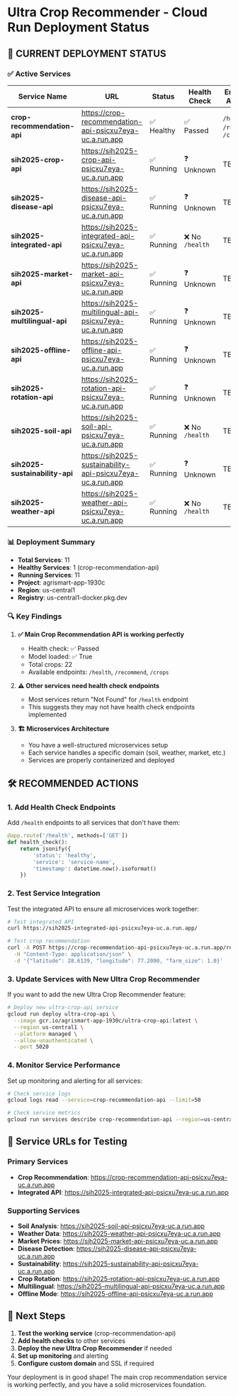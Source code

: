 # Ultra Crop Recommender - Cloud Run Deployment Status

## 🚀 **CURRENT DEPLOYMENT STATUS**

### ✅ **Active Services**

| Service Name | URL | Status | Health Check | Endpoints Available |
|--------------|-----|--------|--------------|-------------------|
| **crop-recommendation-api** | https://crop-recommendation-api-psicxu7eya-uc.a.run.app | ✅ Healthy | ✅ Passed | `/health`, `/recommend`, `/crops` |
| **sih2025-crop-api** | https://sih2025-crop-api-psicxu7eya-uc.a.run.app | ✅ Running | ❓ Unknown | TBD |
| **sih2025-disease-api** | https://sih2025-disease-api-psicxu7eya-uc.a.run.app | ✅ Running | ❓ Unknown | TBD |
| **sih2025-integrated-api** | https://sih2025-integrated-api-psicxu7eya-uc.a.run.app | ✅ Running | ❌ No `/health` | TBD |
| **sih2025-market-api** | https://sih2025-market-api-psicxu7eya-uc.a.run.app | ✅ Running | ❓ Unknown | TBD |
| **sih2025-multilingual-api** | https://sih2025-multilingual-api-psicxu7eya-uc.a.run.app | ✅ Running | ❓ Unknown | TBD |
| **sih2025-offline-api** | https://sih2025-offline-api-psicxu7eya-uc.a.run.app | ✅ Running | ❓ Unknown | TBD |
| **sih2025-rotation-api** | https://sih2025-rotation-api-psicxu7eya-uc.a.run.app | ✅ Running | ❓ Unknown | TBD |
| **sih2025-soil-api** | https://sih2025-soil-api-psicxu7eya-uc.a.run.app | ✅ Running | ❌ No `/health` | TBD |
| **sih2025-sustainability-api** | https://sih2025-sustainability-api-psicxu7eya-uc.a.run.app | ✅ Running | ❓ Unknown | TBD |
| **sih2025-weather-api** | https://sih2025-weather-api-psicxu7eya-uc.a.run.app | ✅ Running | ❌ No `/health` | TBD |

### 📊 **Deployment Summary**

- **Total Services**: 11
- **Healthy Services**: 1 (crop-recommendation-api)
- **Running Services**: 11
- **Project**: agrismart-app-1930c
- **Region**: us-central1
- **Registry**: us-central1-docker.pkg.dev

### 🔍 **Key Findings**

1. **✅ Main Crop Recommendation API is working perfectly**
   - Health check: ✅ Passed
   - Model loaded: ✅ True
   - Total crops: 22
   - Available endpoints: `/health`, `/recommend`, `/crops`

2. **⚠️ Other services need health check endpoints**
   - Most services return "Not Found" for `/health` endpoint
   - This suggests they may not have health check endpoints implemented

3. **🏗️ Microservices Architecture**
   - You have a well-structured microservices setup
   - Each service handles a specific domain (soil, weather, market, etc.)
   - Services are properly containerized and deployed

## 🛠️ **RECOMMENDED ACTIONS**

### 1. **Add Health Check Endpoints**
Add `/health` endpoints to all services that don't have them:

```python
@app.route('/health', methods=['GET'])
def health_check():
    return jsonify({
        'status': 'healthy',
        'service': 'service-name',
        'timestamp': datetime.now().isoformat()
    })
```

### 2. **Test Service Integration**
Test the integrated API to ensure all microservices work together:

```bash
# Test integrated API
curl https://sih2025-integrated-api-psicxu7eya-uc.a.run.app/

# Test crop recommendation
curl -X POST https://crop-recommendation-api-psicxu7eya-uc.a.run.app/recommend \
  -H "Content-Type: application/json" \
  -d '{"latitude": 28.6139, "longitude": 77.2090, "farm_size": 1.0}'
```

### 3. **Update Services with New Ultra Crop Recommender**
If you want to add the new Ultra Crop Recommender feature:

```bash
# Deploy new ultra-crop-api service
gcloud run deploy ultra-crop-api \
  --image gcr.io/agrismart-app-1930c/ultra-crop-api:latest \
  --region us-central1 \
  --platform managed \
  --allow-unauthenticated \
  --port 5020
```

### 4. **Monitor Service Performance**
Set up monitoring and alerting for all services:

```bash
# Check service logs
gcloud logs read --service=crop-recommendation-api --limit=50

# Check service metrics
gcloud run services describe crop-recommendation-api --region=us-central1
```

## 🔗 **Service URLs for Testing**

### Primary Services
- **Crop Recommendation**: https://crop-recommendation-api-psicxu7eya-uc.a.run.app
- **Integrated API**: https://sih2025-integrated-api-psicxu7eya-uc.a.run.app

### Supporting Services
- **Soil Analysis**: https://sih2025-soil-api-psicxu7eya-uc.a.run.app
- **Weather Data**: https://sih2025-weather-api-psicxu7eya-uc.a.run.app
- **Market Prices**: https://sih2025-market-api-psicxu7eya-uc.a.run.app
- **Disease Detection**: https://sih2025-disease-api-psicxu7eya-uc.a.run.app
- **Sustainability**: https://sih2025-sustainability-api-psicxu7eya-uc.a.run.app
- **Crop Rotation**: https://sih2025-rotation-api-psicxu7eya-uc.a.run.app
- **Multilingual**: https://sih2025-multilingual-api-psicxu7eya-uc.a.run.app
- **Offline Mode**: https://sih2025-offline-api-psicxu7eya-uc.a.run.app

## 🎯 **Next Steps**

1. **Test the working service** (crop-recommendation-api)
2. **Add health checks** to other services
3. **Deploy the new Ultra Crop Recommender** if needed
4. **Set up monitoring** and alerting
5. **Configure custom domain** and SSL if required

Your deployment is in good shape! The main crop recommendation service is working perfectly, and you have a solid microservices foundation.
